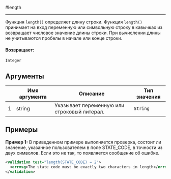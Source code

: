 #length

---

Функция `length()` определяет длину строки.
Функция `length()` принимает на вход переменную или символьную строку в кавычках из возвращает числовое значение длины строки.
При вычислении длины не учитываются пробелы в начале или конце строки.

#### Возвращает:

`Integer`

## Аргументы

|  | Имя аргумента | Описание | Тип значения |
| --- | --- | --- | --- |
| 1 | string | Указывает переменную или строковый литерал. | `String` |

## Примеры

**Пример 1:** В приведенном примере выполняется проверка, состоит ли значение, указанное пользователем в поле STATE_CODE, в точности из двух символов.
Если это не так, то появляется сообщение об ошибке.
```xml
<validation test="length(STATE_CODE) = 2">
  <errmsg>The state code must be exactly two characters in length</errmsg>
</validation>
```

